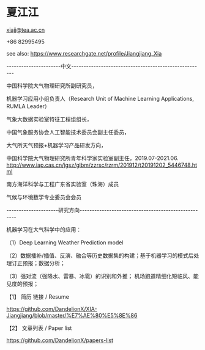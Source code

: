 # 夏江江

xiajj@tea.ac.cn

+86 82995495

see also: https://www.researchgate.net/profile/Jiangjiang_Xia


----------------------中文------------------------------------------------------

中国科学院大气物理研究所副研究员，

机器学习应用小组负责人（Research Unit of Machine Learning Applications, RUMLA Leader）

气象大数据实验室特征工程组组长，

中国气象服务协会人工智能技术委员会副主任委员，

大气所天气预报+机器学习产品研发方向，

中国科学院大气物理研究所青年科学家实验室副主任，2019.07-2021.06.   http://www.iap.cas.cn/jgsz/glbm/zzrsc/rzrm/201912/t20191202_5446748.html

南方海洋科学与工程广东省实验室（珠海）成员

气候与环境数学专业委员会会员

---------------------研究方向----------------------------------------------------

机器学习在大气科学中的应用：

  （1）Deep Learning Weather Prediction model
  
  （2）数据插补/插值、反演、融合等历史数据集的构建；基于机器学习的模式后处理订正预报；数据分析；
  
  （3）强对流（强降水、雷暴、冰雹）的识别和外推； 机场跑道精细化短临风、能见度的预报；
  



【1】 简历 链接 / Resume

https://github.com/DandelionX/XIA-Jiangjiang/blob/master/%E7%AE%80%E5%8E%86


【2】 文章列表 / Paper list

https://github.com/DandelionX/papers-list














